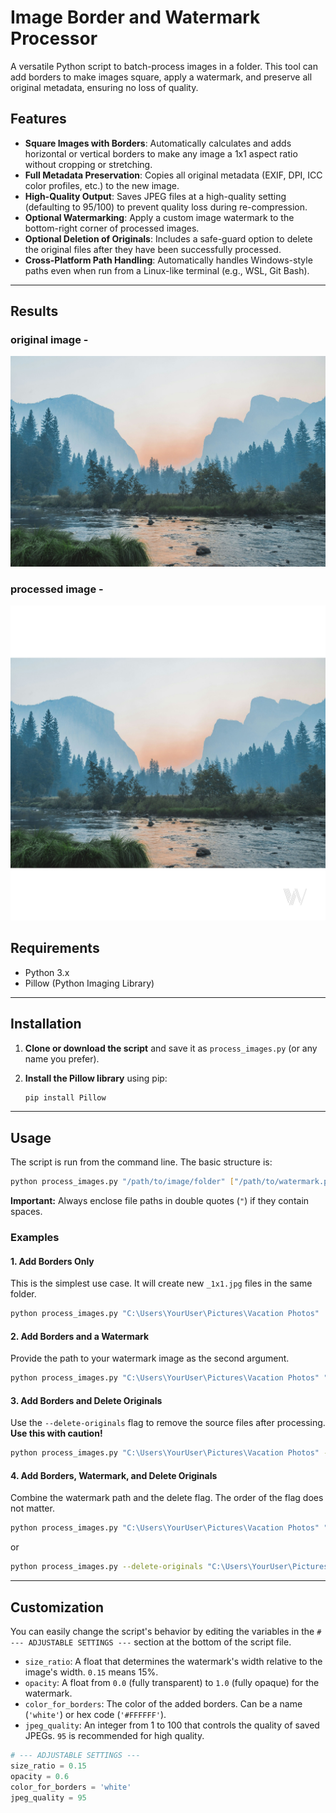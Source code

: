 # Image Border and Watermark Processor

A versatile Python script to batch-process images in a folder. This tool can add borders to make images square, apply a watermark, and preserve all original metadata, ensuring no loss of quality.

## Features

- **Square Images with Borders**: Automatically calculates and adds horizontal or vertical borders to make any image a 1x1 aspect ratio without cropping or stretching.
- **Full Metadata Preservation**: Copies all original metadata (EXIF, DPI, ICC color profiles, etc.) to the new image.
- **High-Quality Output**: Saves JPEG files at a high-quality setting (defaulting to 95/100) to prevent quality loss during re-compression.
- **Optional Watermarking**: Apply a custom image watermark to the bottom-right corner of processed images.
- **Optional Deletion of Originals**: Includes a safe-guard option to delete the original files after they have been successfully processed.
- **Cross-Platform Path Handling**: Automatically handles Windows-style paths even when run from a Linux-like terminal (e.g., WSL, Git Bash).

---

## Results

### original image -      
![image alt](https://github.com/Uvindu/insta_borders/blob/e243f2022977c2c8ffff3eb57f4b16f0baba6529/test.jpg)

### processed image -     
![image alt](https://github.com/Uvindu/insta_borders/blob/e243f2022977c2c8ffff3eb57f4b16f0baba6529/test_1x1.jpg)


## Requirements

- Python 3.x
- Pillow (Python Imaging Library)

---

## Installation

1.  **Clone or download the script** and save it as `process_images.py` (or any name you prefer).

2.  **Install the Pillow library** using pip:
    ```bash
    pip install Pillow
    ```

---

## Usage

The script is run from the command line. The basic structure is:

```bash
python process_images.py "/path/to/image/folder" ["/path/to/watermark.png"] [--delete-originals]
```

**Important:** Always enclose file paths in double quotes (`"`) if they contain spaces.

### Examples

#### 1. Add Borders Only

This is the simplest use case. It will create new `_1x1.jpg` files in the same folder.

```bash
python process_images.py "C:\Users\YourUser\Pictures\Vacation Photos"
```

#### 2. Add Borders and a Watermark

Provide the path to your watermark image as the second argument.

```bash
python process_images.py "C:\Users\YourUser\Pictures\Vacation Photos" "C:\Users\YourUser\Documents\my_logo.png"
```

#### 3. Add Borders and Delete Originals

Use the `--delete-originals` flag to remove the source files after processing. **Use this with caution!**

```bash
python process_images.py "C:\Users\YourUser\Pictures\Vacation Photos" --delete-originals
```

#### 4. Add Borders, Watermark, and Delete Originals

Combine the watermark path and the delete flag. The order of the flag does not matter.

```bash
python process_images.py "C:\Users\YourUser\Pictures\Vacation Photos" "C:\Users\YourUser\Documents\my_logo.png" --delete-originals
```
or
```bash
python process_images.py --delete-originals "C:\Users\YourUser\Pictures\Vacation Photos" "C:\Users\YourUser\Documents\my_logo.png"
```

---

## Customization

You can easily change the script's behavior by editing the variables in the `# --- ADJUSTABLE SETTINGS ---` section at the bottom of the script file.

-   `size_ratio`: A float that determines the watermark's width relative to the image's width. `0.15` means 15%.
-   `opacity`: A float from `0.0` (fully transparent) to `1.0` (fully opaque) for the watermark.
-   `color_for_borders`: The color of the added borders. Can be a name (`'white'`) or hex code (`'#FFFFFF'`).
-   `jpeg_quality`: An integer from 1 to 100 that controls the quality of saved JPEGs. `95` is recommended for high quality.

```python
# --- ADJUSTABLE SETTINGS ---
size_ratio = 0.15
opacity = 0.6
color_for_borders = 'white'
jpeg_quality = 95